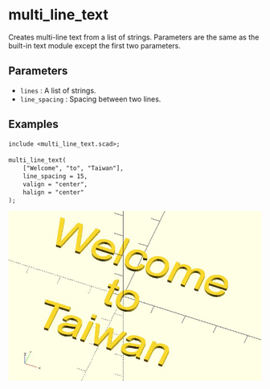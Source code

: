# multi_line_text

Creates multi-line text from a list of strings. Parameters are the same as the built-in text module except the first two parameters.

## Parameters

- `lines` : A list of strings.
- `line_spacing` : Spacing between two lines. 

## Examples
    
	include <multi_line_text.scad>;

	multi_line_text(
		["Welcome", "to", "Taiwan"],
		line_spacing = 15,    
		valign = "center", 
		halign = "center"
	);

![multi_line_text](images/lib-multi_line_text-1.JPG)

